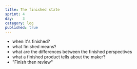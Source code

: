 ```yaml
---
title: The finished state
sprint: 4
day:	3
category: log
published: true
---
```


- when it's finished?
- what finished means?
- what are the differences between the finished perspectives
- what a finished product tells about the maker?
- "Finish then review"